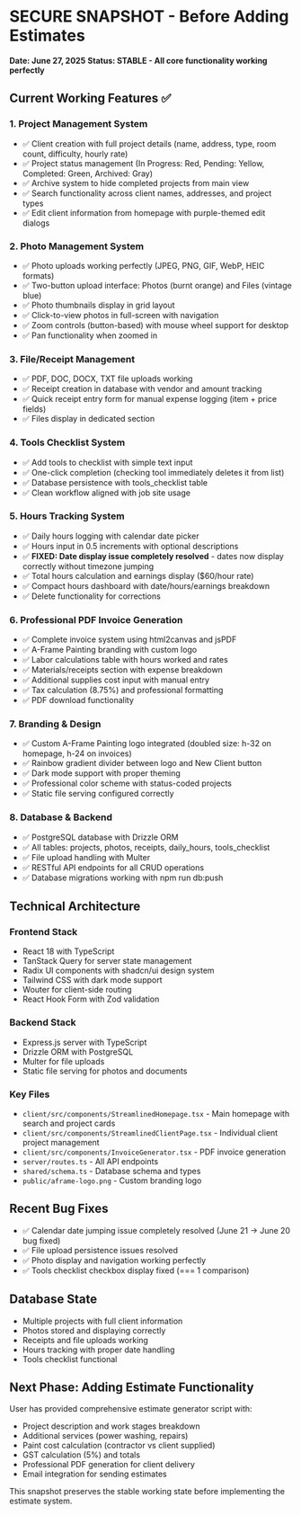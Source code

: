 # SECURE SNAPSHOT - Before Adding Estimates
**Date: June 27, 2025**
**Status: STABLE - All core functionality working perfectly**

## Current Working Features ✅

### 1. Project Management System
- ✅ Client creation with full project details (name, address, type, room count, difficulty, hourly rate)
- ✅ Project status management (In Progress: Red, Pending: Yellow, Completed: Green, Archived: Gray)
- ✅ Archive system to hide completed projects from main view
- ✅ Search functionality across client names, addresses, and project types
- ✅ Edit client information from homepage with purple-themed edit dialogs

### 2. Photo Management System
- ✅ Photo uploads working perfectly (JPEG, PNG, GIF, WebP, HEIC formats)
- ✅ Two-button upload interface: Photos (burnt orange) and Files (vintage blue)
- ✅ Photo thumbnails display in grid layout
- ✅ Click-to-view photos in full-screen with navigation
- ✅ Zoom controls (button-based) with mouse wheel support for desktop
- ✅ Pan functionality when zoomed in

### 3. File/Receipt Management
- ✅ PDF, DOC, DOCX, TXT file uploads working
- ✅ Receipt creation in database with vendor and amount tracking
- ✅ Quick receipt entry form for manual expense logging (item + price fields)
- ✅ Files display in dedicated section

### 4. Tools Checklist System
- ✅ Add tools to checklist with simple text input
- ✅ One-click completion (checking tool immediately deletes it from list)
- ✅ Database persistence with tools_checklist table
- ✅ Clean workflow aligned with job site usage

### 5. Hours Tracking System
- ✅ Daily hours logging with calendar date picker
- ✅ Hours input in 0.5 increments with optional descriptions
- ✅ **FIXED: Date display issue completely resolved** - dates now display correctly without timezone jumping
- ✅ Total hours calculation and earnings display ($60/hour rate)
- ✅ Compact hours dashboard with date/hours/earnings breakdown
- ✅ Delete functionality for corrections

### 6. Professional PDF Invoice Generation
- ✅ Complete invoice system using html2canvas and jsPDF
- ✅ A-Frame Painting branding with custom logo
- ✅ Labor calculations table with hours worked and rates
- ✅ Materials/receipts section with expense breakdown
- ✅ Additional supplies cost input with manual entry
- ✅ Tax calculation (8.75%) and professional formatting
- ✅ PDF download functionality

### 7. Branding & Design
- ✅ Custom A-Frame Painting logo integrated (doubled size: h-32 on homepage, h-24 on invoices)
- ✅ Rainbow gradient divider between logo and New Client button
- ✅ Dark mode support with proper theming
- ✅ Professional color scheme with status-coded projects
- ✅ Static file serving configured correctly

### 8. Database & Backend
- ✅ PostgreSQL database with Drizzle ORM
- ✅ All tables: projects, photos, receipts, daily_hours, tools_checklist
- ✅ File upload handling with Multer
- ✅ RESTful API endpoints for all CRUD operations
- ✅ Database migrations working with npm run db:push

## Technical Architecture

### Frontend Stack
- React 18 with TypeScript
- TanStack Query for server state management
- Radix UI components with shadcn/ui design system
- Tailwind CSS with dark mode support
- Wouter for client-side routing
- React Hook Form with Zod validation

### Backend Stack
- Express.js server with TypeScript
- Drizzle ORM with PostgreSQL
- Multer for file uploads
- Static file serving for photos and documents

### Key Files
- `client/src/components/StreamlinedHomepage.tsx` - Main homepage with search and project cards
- `client/src/components/StreamlinedClientPage.tsx` - Individual client project management
- `client/src/components/InvoiceGenerator.tsx` - PDF invoice generation
- `server/routes.ts` - All API endpoints
- `shared/schema.ts` - Database schema and types
- `public/aframe-logo.png` - Custom branding logo

## Recent Bug Fixes
- ✅ Calendar date jumping issue completely resolved (June 21 → June 20 bug fixed)
- ✅ File upload persistence issues resolved
- ✅ Photo display and navigation working perfectly
- ✅ Tools checklist checkbox display fixed (=== 1 comparison)

## Database State
- Multiple projects with full client information
- Photos stored and displaying correctly
- Receipts and file uploads working
- Hours tracking with proper date handling
- Tools checklist functional

## Next Phase: Adding Estimate Functionality
User has provided comprehensive estimate generator script with:
- Project description and work stages breakdown
- Additional services (power washing, repairs)
- Paint cost calculation (contractor vs client supplied)
- GST calculation (5%) and totals
- Professional PDF generation for client delivery
- Email integration for sending estimates

This snapshot preserves the stable working state before implementing the estimate system.